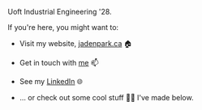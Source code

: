 <!--## Hi there 👋,-->

Uoft Industrial Engineering '28. 

If you're here, you might want to:
- Visit my website, [jadenpark.ca](https://jadenpark.ca) 🏠

- Get in touch with [me](mailto:jaehyeongpark06@gmail.com) 📫

<!-- - [Viewing my resume](resume.pdf) -->

- See my [LinkedIn](https://www.linkedin.com/in/jaehyeongpark/) 🌐

- ... or check out some cool stuff 👨‍💻 I've made below.


<!--
**JaehyeongPark06/JaehyeongPark06** is a ✨ _special_ ✨ repository because its `README.md` (this file) appears on your GitHub profile.

Here are some ideas to get you started:

- 🔭 I’m currently working on ...
- 🌱 I’m currently learning ...
- 👯 I’m looking to collaborate on ...
- 🤔 I’m looking for help with ...
- 💬 Ask me about ...
- 📫 How to reach me: ...
- 😄 Pronouns: ...
- ⚡ Fun fact: ...
-->
